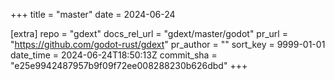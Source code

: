 +++
title = "master"
date = 2024-06-24

[extra]
repo = "gdext"
docs_rel_url = "gdext/master/godot"
pr_url = "https://github.com/godot-rust/gdext"
pr_author = ""
sort_key = 9999-01-01
date_time = 2024-06-24T18:50:13Z
commit_sha = "e25e9942487957b9f09f72ee008288230b626dbd"
+++


